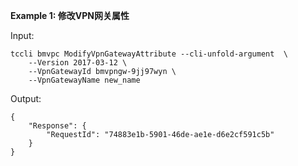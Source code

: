 **Example 1: 修改VPN网关属性**



Input: 

```
tccli bmvpc ModifyVpnGatewayAttribute --cli-unfold-argument  \
    --Version 2017-03-12 \
    --VpnGatewayId bmvpngw-9jj97wyn \
    --VpnGatewayName new_name
```

Output: 
```
{
    "Response": {
        "RequestId": "74883e1b-5901-46de-ae1e-d6e2cf591c5b"
    }
}
```

